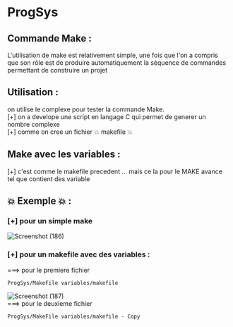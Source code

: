 # ProgSys

## Commande Make :
L'utilisation de make est relativement simple, une fois que l'on a compris que son rôle est de produire automatiquement la séquence de commandes permettant de construire un projet

## Utilisation :
on utilise le complexe pour tester la commande Make.</br>
[+] on a develope une script en langage C qui permet de generer un nombre complexe</br>
[+] comme on cree un fichier :boom: makefile :boom: 
## Make avec les variables :
[+] c'est comme le makefile precedent ... mais ce la pour le MAKE avance tel que contient des variable 

## :boom: Exemple :boom: :
### [+] pour un simple make </br>
![Screenshot (186)](https://user-images.githubusercontent.com/65505262/146039255-fc2b4afc-fa55-4770-8768-f6e96b75678c.png)</br>
### [+] pour un makefile avec des variables : </br>
 ===> pour le premiere fichier
 ```
 ProgSys/MakeFile variables/makefile
 ```
![Screenshot (187)](https://user-images.githubusercontent.com/65505262/146199441-d2df8a2f-0fd1-4a7a-89ba-5e32486532e3.png)</br>
 ===> pour le deuxieme fichier 
 ```
 ProgSys/MakeFile variables/makefile - Copy
 ```
 
